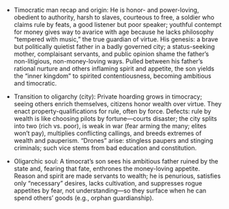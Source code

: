 - Timocratic man recap and origin: He is honor- and power-loving, obedient to authority, harsh to slaves, courteous to free, a soldier who claims rule by feats, a good listener but poor speaker; youthful contempt for money gives way to avarice with age because he lacks philosophy “tempered with music,” the true guardian of virtue. His genesis: a brave but politically quietist father in a badly governed city; a status-seeking mother, complaisant servants, and public opinion shame the father’s non-litigious, non-money-loving ways. Pulled between his father’s rational nurture and others inflaming spirit and appetite, the son yields the “inner kingdom” to spirited contentiousness, becoming ambitious and timocratic.

- Transition to oligarchy (city): Private hoarding grows in timocracy; seeing others enrich themselves, citizens honor wealth over virtue. They enact property-qualifications for rule, often by force. Defects: rule by wealth is like choosing pilots by fortune—courts disaster; the city splits into two (rich vs. poor), is weak in war (fear arming the many; elites won’t pay), multiplies conflicting callings, and breeds extremes of wealth and pauperism. “Drones” arise: stingless paupers and stinging criminals; such vice stems from bad education and constitution.

- Oligarchic soul: A timocrat’s son sees his ambitious father ruined by the state and, fearing that fate, enthrones the money-loving appetite. Reason and spirit are made servants to wealth; he is penurious, satisfies only “necessary” desires, lacks cultivation, and suppresses rogue appetites by fear, not understanding—so they surface when he can spend others’ goods (e.g., orphan guardianship).